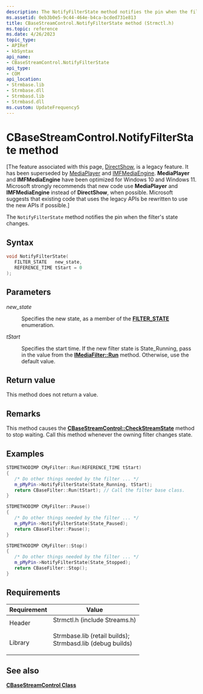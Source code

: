 ```yaml
---
description: The NotifyFilterState method notifies the pin when the filter's state changes.
ms.assetid: 0eb3b0e5-9c44-464e-b4ca-bcded731e813
title: CBaseStreamControl.NotifyFilterState method (Strmctl.h)
ms.topic: reference
ms.date: 4/26/2023
topic_type: 
- APIRef
- kbSyntax
api_name: 
- CBaseStreamControl.NotifyFilterState
api_type: 
- COM
api_location: 
- Strmbase.lib
- Strmbase.dll
- Strmbasd.lib
- Strmbasd.dll
ms.custom: UpdateFrequency5
---
```


# CBaseStreamControl.NotifyFilterState method

\[The feature associated with this page, [DirectShow](/windows/win32/directshow/directshow), is a legacy feature. It has been superseded by [MediaPlayer](/uwp/api/Windows.Media.Playback.MediaPlayer) and [IMFMediaEngine](/windows/win32/api/mfmediaengine/nn-mfmediaengine-imfmediaengine). **MediaPlayer** and **IMFMediaEngine** have been optimized for Windows 10 and Windows 11. Microsoft strongly recommends that new code use **MediaPlayer** and **IMFMediaEngine** instead of **DirectShow**, when possible. Microsoft suggests that existing code that uses the legacy APIs be rewritten to use the new APIs if possible.\]

The `NotifyFilterState` method notifies the pin when the filter's state changes.

## Syntax


```C++
void NotifyFilterState(
   FILTER_STATE   new_state,
   REFERENCE_TIME tStart = 0
);
```



## Parameters

<dl> <dt>

*new\_state* 
</dt> <dd>

Specifies the new state, as a member of the [**FILTER\_STATE**](/windows/win32/api/strmif/ne-strmif-filter_state) enumeration.

</dd> <dt>

*tStart* 
</dt> <dd>

Specifies the start time. If the new filter state is State\_Running, pass in the value from the [**IMediaFilter::Run**](/windows/desktop/api/Strmif/nf-strmif-imediafilter-run) method. Otherwise, use the default value.

</dd> </dl>

## Return value

This method does not return a value.

## Remarks

This method causes the [**CBaseStreamControl::CheckStreamState**](cbasestreamcontrol-checkstreamstate.md) method to stop waiting. Call this method whenever the owning filter changes state.

## Examples


```C++
STDMETHODIMP CMyFilter::Run(REFERENCE_TIME tStart)
{
   /* Do other things needed by the filter ... */
   m_pMyPin->NotifyFilterState(State_Running, tStart);
   return CBaseFilter::Run(tStart); // Call the filter base class.
}

STDMETHODIMP CMyFilter::Pause()
{
   /* Do other things needed by the filter ... */
   m_pMyPin->NotifyFilterState(State_Paused);
   return CBaseFilter::Pause();
}

STDMETHODIMP CMyFilter::Stop()
{
   /* Do other things needed by the filter ... */
   m_pMyPin->NotifyFilterState(State_Stopped);
   return CBaseFilter::Stop();
}
```



## Requirements



| Requirement | Value |
|--------------------|--------------------------------------------------------------------------------------------------------------------------------------------------------------------------------------------|
| Header<br/>  | <dl> <dt>Strmctl.h (include Streams.h)</dt> </dl>                                                                                   |
| Library<br/> | <dl> <dt>Strmbase.lib (retail builds); </dt> <dt>Strmbasd.lib (debug builds)</dt> </dl> |



## See also

<dl> <dt>

[**CBaseStreamControl Class**](cbasestreamcontrol.md)
</dt> </dl>

 

 




